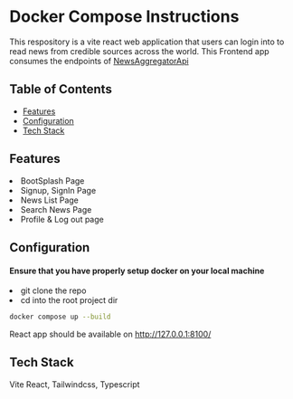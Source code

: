 # Docker Compose Instructions
This respository is a vite react web application that users can login into to read news from credible sources across the world. This Frontend app consumes the endpoints of <a href="https://github.com/gude1/NewsAggergatorApi">NewsAggregatorApi</a>

## Table of Contents
* [Features](#Features)
* [Configuration](#Configuration)
* [Tech Stack](#Tech%Stack)

## Features
<li>BootSplash Page</li>
<li> Signup, SignIn Page</li>
<li>News List Page</li>
<li>Search News Page</li>
<li>Profile & Log out page</li>

## Configuration
<h4>Ensure that you have properly setup docker on your local machine</h4>
<li>git clone the repo</li>
<li>cd into the root project dir </li>

```bash
docker compose up --build
```
React app should be available on http://127.0.0.1:8100/

## Tech Stack
Vite React, Tailwindcss, Typescript

